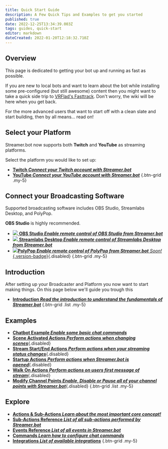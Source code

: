 ```yaml
---
title: Quick Start Guide
description: A Few Quick Tips and Examples to get you started
published: true
date: 2022-12-25T13:34:39.003Z
tags: guides, quick-start
editor: markdown
dateCreated: 2022-01-20T12:18:32.710Z
---
```


## Overview
This page is dedicated to getting your bot up and running as fast as possible. 

If you are new to local bots and want to learn about the bot while installing some pre-configured (but still awesome) content then you might want to take a quick side trip to [VRFlad's Fasttrack](https://vrflad.com/fasttrack). Don't worry, the wiki will be here when you get back.

For the more advanced users that want to start off with a clean slate and start building, then by all means... read on!

## Select your Platform
Streamer.bot now supports both **Twitch** and **YouTube** as streaming platforms.

Select the platform you would like to set up:

- [<i class="mdi mdi-twitch text--twitch"></i> **Twitch *Connect your Twitch account with Streamer.bot***](/Quick-Start/Twitch)
- [<i class="mdi mdi-youtube text--youtube"></i> **YouTube *Connect your YouTube account with Streamer.bot***](/Quick-Start/YouTube)
{.btn-grid .my-5}


## Connect your Broadcasting Software
Supported broadcasting software includes OBS Studio, Streamlabs Desktop, and PolyPop.

**OBS Studio** is highly recommended.

- [<img src="https://streamer.bot/img/integrations/obs.svg" /> **OBS Studio *Enable remote control of OBS Studio from Streamer.bot***](/Quick-Start/OBS)
- [<img src="https://streamer.bot/img/integrations/streamlabs.png" /> **Streamlabs Desktop *Enable remote control of Streamlabs Desktop from Streamer.bot***](/Quick-Start/Streamlabs-Desktop)
- [<img src="https://streamer.bot/img/integrations/polypop.png"/>**PolyPop *Enable remote control of PolyPop from Streamer.bot*** *Soon!*{.version-badge}](/Quick-Start/PolyPop){.disabled}
{.btn-grid .my-5}

## Introduction
After setting up your Broadcaster and Platform you now want to start making things. On this page below we'll guide you trough this

- [<i class="mdi mdi-swap-horizontal-variant"></i> **Introduction *Read the introduction to understand the fundamentals of Streamer.bot***](/Quick-Start/Introduction)
{.btn-grid .list .my-5}

## Examples
 - [<i class="mdi mdi-chat"></i> **Chatbot Example *Enable some basic chat commands***](/Quick-Start/Commands)
- [<i class="mdi mdi-camera"></i> **Scene Activated Actions *Perform actions when changing scenes***](/Quick-Start/Examples/Scene-Change-Actions){.disabled}
- [<i class="mdi mdi-signal"></i> **Stream Start/End Actions *Perform actions when your streaming status changes***](/Quick-Start/Examples/Streaming-Actions){.disabled}
- [<i class="mdi mdi-rocket-launch"></i> **Startup Actions *Perform actions when Streamer.bot is opened***](/Quick-Start/Examples/Startup-Actions){.disabled}
- [<i class="mdi mdi-walk"></i> **Walk On Actions *Perform actions on users first message of stream***](/Quick-Start/Examples/Walkon-Actions){.disabled}
- [<i class="mdi mdi-adjust"></i> **Modify Channel Points *Enable, Disable or Pause all of your channel points with Streamer.bot***](/Quick-Start/Examples/Enable-Disable-Pause-Channel-Points){.disabled}
{.btn-grid .list .my-5}

## Explore
- [<i class="mdi mdi-lightning-bolt primary--text"></i> **Actions &amp; Sub-Actions *Learn about the most important core concept!***](/Actions)
- [<i class="mdi mdi-lightning-bolt-outline primary--text"></i> **Sub-Actions Reference *List of all sub-actions performed by Streamer.bot***](/Sub-Actions)
- [<i class="mdi mdi-creation primary--text"></i> **Events Reference *List of all events in Streamer.bot***](/Events)
- [<i class="mdi mdi-comment primary--text"></i> **Commands *Learn how to configure chat commands***](/Commands)
- [<i class="mdi mdi-view-grid-plus primary--text"></i> **Integrations *List of available integrations***](/Integrations)
{.btn-grid .my-5}